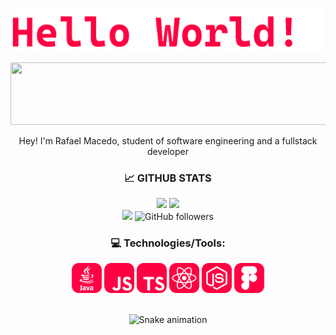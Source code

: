 <style>
@font-face {
  font-family: "FiraMono";
  src: url("./fonts/FiraMono-Bold.ttf");
}
.meu-texto {
  font-family: "FiraMono", Arial, sans-serif;
}
</style>

![hello world](gif/HelloWorld.gif)

<div align="center">
  <img width="600" height="100"  src="gifs/HelloWorld.gif">
  <p> Hey! I'm Rafael Macedo, student of software engineering and a fullstack developer</p>
</div>

<div align="center"> 
  <h3>📈 GITHUB STATS</h3>
  <span>
    <img height="160rem" src="https://github-readme-stats.vercel.app/api?username=rafaelrmacedo&show_icons=true&include_all_commits=true&count_private=true&theme=react&hide_border=true&bg_color=0D1117&title_color=ff0043&icon_color=ff0043"/>
    <img height="160rem" src="https://github-readme-stats.vercel.app/api/top-langs/?username=rafaelrmacedo&layout=compact&theme=react&hide_border=true&bg_color=0D1117&title_color=ff0043&icon_color=ff0043"/>
    <br>
    <img src="https://komarev.com/ghpvc/?username=rafaelrmacedo&label=Profile%20views&color=ff0043&style=flat">
    <img alt="GitHub followers" src="https://img.shields.io/github/followers/rafaelrmacedo?style=flat&logo=github&label=follow&color=ff0043">
  </pan>
</div>

<div align="center">
  <h3>💻 Technologies/Tools:</h3>
  <span>
    <img height="48" src="icons/java.svg" alt="Java">
    <img height="48" src="icons/js.svg" alt="JavaScript">
    <img height="48" src="icons/ts.svg" alt="TypeScript">
    <img height="48" src="icons/reactjs.svg" alt="React.js">
    <img height="48" src="icons/nodejs.svg" alt="Node.js">
    <img height="48" src="icons/Figma.svg" alt="Figma">
  </span>
<div>

<br>

![Snake animation](https://github.com/rafaelrmacedo/rafaelrmacedo/blob/output/github-contribution-grid-snake-sissa.svg)